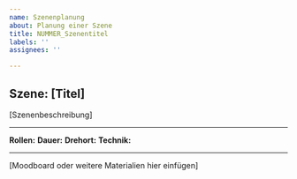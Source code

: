 ```yaml
---
name: Szenenplanung
about: Planung einer Szene
title: NUMMER_Szenentitel
labels: ''
assignees: ''

---
```


## Szene: [Titel]

[Szenenbeschreibung]

---

**Rollen:**
**Dauer:**
**Drehort:**
**Technik:**

---

[Moodboard oder weitere Materialien hier einfügen]
